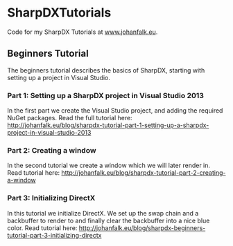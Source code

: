 # SharpDXTutorials
Code for my SharpDX Tutorials at www.johanfalk.eu.

## Beginners Tutorial
The beginners tutorial describes the basics of SharpDX, starting with setting up a project in Visual Studio.

### Part 1: Setting up a SharpDX project in Visual Studio 2013
In the first part we create the Visual Studio project, and adding the required NuGet packages. Read the full tutorial here: http://johanfalk.eu/blog/sharpdx-tutorial-part-1-setting-up-a-sharpdx-project-in-visual-studio-2013

### Part 2: Creating a window
In the second tutorial we create a window which we will later render in. Read tutorial here: http://johanfalk.eu/blog/sharpdx-tutorial-part-2-creating-a-window

### Part 3: Initializing DirectX
In this tutorial we initialize DirectX. We set up the swap chain and a backbuffer to render to and finally clear the backbuffer into a nice blue color. Read tutorial here: http://johanfalk.eu/blog/sharpdx-beginners-tutorial-part-3-initializing-directx
